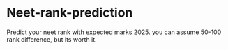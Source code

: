 # Neet-rank-prediction
Predict your neet rank with expected marks 2025. you can assume 50-100 rank difference, but its worth it.
